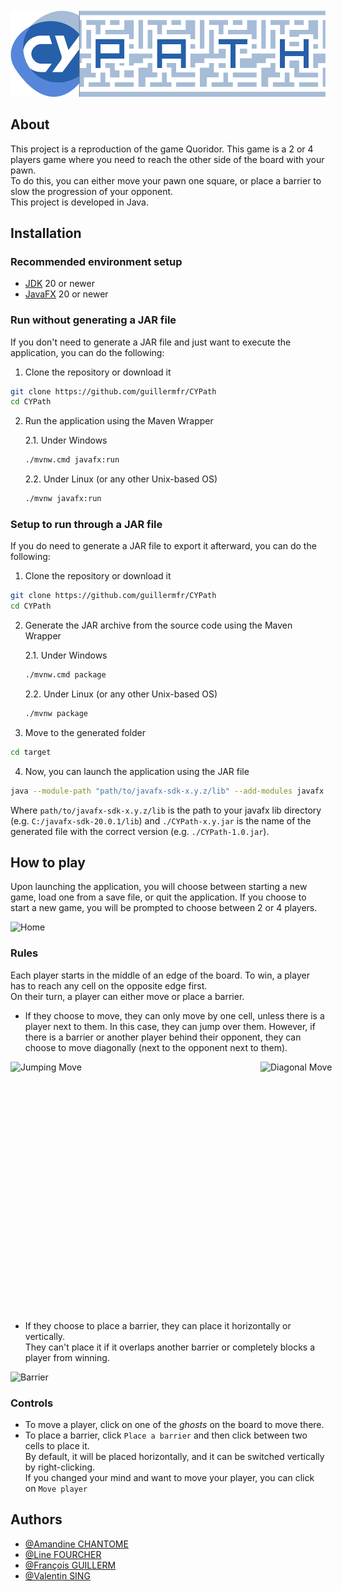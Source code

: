 <div style="text-align: center">
		<img style="margin-top: 10%" src="src/main/resources/img/logo.png" width="546" alt="Logo CYPath" />
</div>

## About
This project is a reproduction of the game Quoridor.
This game is a 2 or 4 players game where you need to reach the other side of the board with your pawn. <br />
To do this, you can either move your pawn one square, or place a barrier to slow the progression of your opponent. <br />
This project is developed in Java.

## Installation
### Recommended environment setup
* [JDK](https://www.oracle.com/fr/java/technologies/downloads/) 20 or newer
* [JavaFX](https://gluonhq.com/products/javafx/) 20 or newer

### Run without generating a JAR file
If you don't need to generate a JAR file and just want to execute the application, you can do the following:
1. Clone the repository or download it
```bash
git clone https://github.com/guillermfr/CYPath
cd CYPath
```

2. Run the application using the Maven Wrapper

   2.1. Under Windows
    ```bash
    ./mvnw.cmd javafx:run
    ```

   2.2. Under Linux (or any other Unix-based OS)
    ```bash
    ./mvnw javafx:run
    ```

### Setup to run through a JAR file
If you do need to generate a JAR file to export it afterward, you can do the following:
1. Clone the repository or download it
```bash
git clone https://github.com/guillermfr/CYPath
cd CYPath
```

2. Generate the JAR archive from the source code using the Maven Wrapper

    2.1. Under Windows
    ```bash
    ./mvnw.cmd package
    ```

   2.2. Under Linux (or any other Unix-based OS)
    ```bash
    ./mvnw package
    ```

3. Move to the generated folder
```bash
cd target
```

4. Now, you can launch the application using the JAR file
```bash
java --module-path "path/to/javafx-sdk-x.y.z/lib" --add-modules javafx.controls,javafx.fxml -jar ./CYPath-x.y.jar
```
Where `path/to/javafx-sdk-x.y.z/lib` is the path to your javafx lib directory (e.g. `C:/javafx-sdk-20.0.1/lib`) and `./CYPath-x.y.jar` is the name of the generated file with the correct version (e.g. `./CYPath-1.0.jar`).

## How to play

Upon launching the application, you will choose between starting a new game, load one from a save file, or quit the application. If you choose to start a new game, you will be prompted to choose between 2 or 4 players.

![Home](https://i.imgur.com/dOTouXj.png)

### Rules
Each player starts in the middle of an edge of the board. To win, a player has to reach any cell on the opposite edge first. <br />
On their turn, a player can either move or place a barrier.

* If they choose to move, they can only move by one cell, unless there is a player next to them. In this case, they can jump over them. However, if there is a barrier or another player behind their opponent, they can choose to move diagonally (next to the opponent next to them).

<div style="display: flex; flex-direction: row; justify-content: space-between">
   <img src="https://i.imgur.com/tRI59M9.gif" width="400" height="400" alt="Jumping Move">
   <img src="https://i.imgur.com/8HrrspE.gif" width="400" height="400" alt="Diagonal Move">
</div>

* If they choose to place a barrier, they can place it horizontally or vertically. <br />
They can't place it if it overlaps another barrier or completely blocks a player from winning.

![Barrier](https://i.imgur.com/tLEgtSn.gif)

### Controls

* To move a player, click on one of the *ghosts* on the board to move there.
* To place a barrier, click `Place a barrier` and then click between two cells to place it. <br />
  By default, it will be placed horizontally, and it can be switched vertically by right-clicking. <br />
  If you changed your mind and want to move your player, you can click on `Move player`

## Authors

- [@Amandine CHANTOME](https://github.com/amandine-ch)
- [@Line FOURCHER](https://github.com/LineFourcher)
- [@François GUILLERM](https://github.com/guillermfr)
- [@Valentin SING](https://github.com/ValentinChanter)
